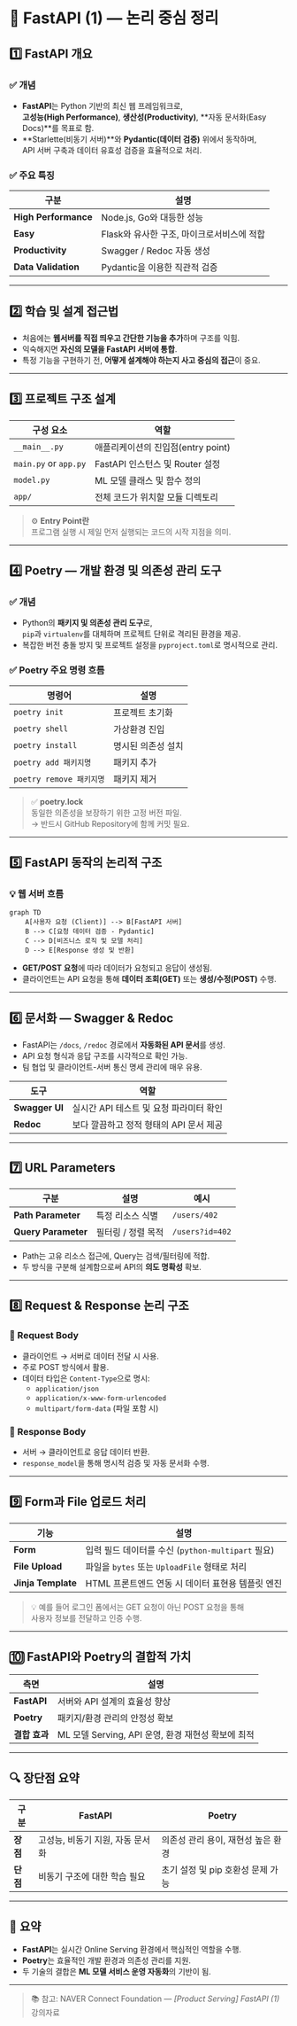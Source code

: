 # 🚀 FastAPI (1) — 논리 중심 정리

## **1️⃣ FastAPI 개요**

### ✅ 개념
- **FastAPI**는 Python 기반의 최신 웹 프레임워크로,  
  **고성능(High Performance)**, **생산성(Productivity)**, **자동 문서화(Easy Docs)**를 목표로 함.
- **Starlette(비동기 서버)**와 **Pydantic(데이터 검증)** 위에서 동작하며,  
  API 서버 구축과 데이터 유효성 검증을 효율적으로 처리.

### ✅ 주요 특징
| 구분 | 설명 |
|------|------|
| **High Performance** | Node.js, Go와 대등한 성능 |
| **Easy** | Flask와 유사한 구조, 마이크로서비스에 적합 |
| **Productivity** | Swagger / Redoc 자동 생성 |
| **Data Validation** | Pydantic을 이용한 직관적 검증 |

---

## **2️⃣ 학습 및 설계 접근법**

- 처음에는 **웹서버를 직접 띄우고 간단한 기능을 추가**하며 구조를 익힘.  
- 익숙해지면 **자신의 모델을 FastAPI 서버에 통합**.  
- 특정 기능을 구현하기 전, **어떻게 설계해야 하는지 사고 중심의 접근**이 중요.

---

## **3️⃣ 프로젝트 구조 설계**

| 구성 요소 | 역할 |
|------------|------|
| `__main__.py` | 애플리케이션의 진입점(entry point) |
| `main.py` or `app.py` | FastAPI 인스턴스 및 Router 설정 |
| `model.py` | ML 모델 클래스 및 함수 정의 |
| `app/` | 전체 코드가 위치할 모듈 디렉토리 |

> ⚙️ **Entry Point란**  
> 프로그램 실행 시 제일 먼저 실행되는 코드의 시작 지점을 의미.

---

## **4️⃣ Poetry — 개발 환경 및 의존성 관리 도구**

### ✅ 개념
- Python의 **패키지 및 의존성 관리 도구**로,  
  `pip`과 `virtualenv`를 대체하며 프로젝트 단위로 격리된 환경을 제공.
- 복잡한 버전 충돌 방지 및 프로젝트 설정을 `pyproject.toml`로 명시적으로 관리.

### ✅ Poetry 주요 명령 흐름
| 명령어 | 설명 |
|--------|------|
| `poetry init` | 프로젝트 초기화 |
| `poetry shell` | 가상환경 진입 |
| `poetry install` | 명시된 의존성 설치 |
| `poetry add 패키지명` | 패키지 추가 |
| `poetry remove 패키지명` | 패키지 제거 |

> ✅ **poetry.lock**  
> 동일한 의존성을 보장하기 위한 고정 버전 파일.  
> → 반드시 GitHub Repository에 함께 커밋 필요.

---

## **5️⃣ FastAPI 동작의 논리적 구조**

### 💡 웹 서버 흐름
```mermaid
graph TD
    A[사용자 요청 (Client)] --> B[FastAPI 서버]
    B --> C[요청 데이터 검증 - Pydantic]
    C --> D[비즈니스 로직 및 모델 처리]
    D --> E[Response 생성 및 반환]
```

- **GET/POST 요청**에 따라 데이터가 요청되고 응답이 생성됨.
- 클라이언트는 API 요청을 통해 **데이터 조회(GET)** 또는 **생성/수정(POST)** 수행.

---

## **6️⃣ 문서화 — Swagger & Redoc**

- FastAPI는 `/docs`, `/redoc` 경로에서 **자동화된 API 문서**를 생성.
- API 요청 형식과 응답 구조를 시각적으로 확인 가능.
- 팀 협업 및 클라이언트-서버 통신 명세 관리에 매우 유용.

| 도구 | 역할 |
|------|------|
| **Swagger UI** | 실시간 API 테스트 및 요청 파라미터 확인 |
| **Redoc** | 보다 깔끔하고 정적 형태의 API 문서 제공 |

---

## **7️⃣ URL Parameters**

| 구분 | 설명 | 예시 |
|------|------|------|
| **Path Parameter** | 특정 리소스 식별 | `/users/402` |
| **Query Parameter** | 필터링 / 정렬 목적 | `/users?id=402` |

- Path는 고유 리소스 접근에, Query는 검색/필터링에 적합.  
- 두 방식을 구분해 설계함으로써 API의 **의도 명확성** 확보.

---

## **8️⃣ Request & Response 논리 구조**

### 🧭 Request Body
- 클라이언트 → 서버로 데이터 전달 시 사용.  
- 주로 POST 방식에서 활용.
- 데이터 타입은 `Content-Type`으로 명시:
  - `application/json`
  - `application/x-www-form-urlencoded`
  - `multipart/form-data` (파일 포함 시)

### 🧩 Response Body
- 서버 → 클라이언트로 응답 데이터 반환.
- `response_model`을 통해 명시적 검증 및 자동 문서화 수행.

---

## **9️⃣ Form과 File 업로드 처리**

| 기능 | 설명 |
|------|------|
| **Form** | 입력 필드 데이터를 수신 (`python-multipart` 필요) |
| **File Upload** | 파일을 `bytes` 또는 `UploadFile` 형태로 처리 |
| **Jinja Template** | HTML 프론트엔드 연동 시 데이터 표현용 템플릿 엔진 |

> 💡 예를 들어 로그인 폼에서는 GET 요청이 아닌 POST 요청을 통해  
> 사용자 정보를 전달하고 인증 수행.

---

## **🔟 FastAPI와 Poetry의 결합적 가치**

| 측면 | 설명 |
|------|------|
| **FastAPI** | 서버와 API 설계의 효율성 향상 |
| **Poetry** | 패키지/환경 관리의 안정성 확보 |
| **결합 효과** | ML 모델 Serving, API 운영, 환경 재현성 확보에 최적 |

---

## **🔍 장단점 요약**

| 구분 | FastAPI | Poetry |
|------|----------|---------|
| **장점** | 고성능, 비동기 지원, 자동 문서화 | 의존성 관리 용이, 재현성 높은 환경 |
| **단점** | 비동기 구조에 대한 학습 필요 | 초기 설정 및 pip 호환성 문제 가능 |

---

## **📘 요약**
- **FastAPI**는 실시간 Online Serving 환경에서 핵심적인 역할을 수행.  
- **Poetry**는 효율적인 개발 환경과 의존성 관리를 지원.  
- 두 기술의 결합은 **ML 모델 서비스 운영 자동화**의 기반이 됨.

---

> 📚 참고: NAVER Connect Foundation — *[Product Serving] FastAPI (1)* 강의자료
